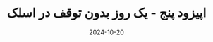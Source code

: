 ---
title: اپیزود پنج - یک روز بدون توقف در اسلک
description: اسلک در اوایل دوران همه‌گیری کرونا در سال ۲۰۲۰ ، در طول یک روز کاری اختلالات گسترده ای داشت که در این قسمت از پادکست داستان جذاب و روند ایجاد آن را مرور کردیم
trademarks:
  - <p><a href="https://slack.engineering/a-terrible-horrible-no-good-very-bad-day-at-slack/" target="_blank" rel="noopener noreferer nofollow">A Terrible, Horrible, No-Good, Very Bad Day at Slack</a></p>
  - <p><a href="https://slack.engineering/all-hands-on-deck/" target="_blank" rel="noopener noreferer nofollow">All Hands on Deck</a></p>
  - <p><a href="https://www.aparat.com/v/Uwhu2" target="_blank" rel="noopener noreferer nofollow">آموزش اصطلاح All Hands on Deck</a></p>
  - fun-beat-for-challenge-gaming-end-os-something-193046 Sound Effect by <a href="https://pixabay.com/users/singsongsign-41447571/?utm_source=link-attribution&utm_medium=referral&utm_campaign=music&utm_content=193046">singsongsign</a> from <a href="https://pixabay.com//?utm_source=link-attribution&utm_medium=referral&utm_campaign=music&utm_content=193046">Pixabay</a>
  - drum-beat-bpm-120-113150 Sound Effect by <a href="https://pixabay.com/users/shidenbeatsmusic-25676252/?utm_source=link-attribution&utm_medium=referral&utm_campaign=music&utm_content=113150">Shiden Beats Music</a> from <a href="https://pixabay.com/sound-effects//?utm_source=link-attribution&utm_medium=referral&utm_campaign=music&utm_content=113150">Pixabay</a>
  - crate-dig-drumloop-90bpm-129616 Sound Effect by <a href="https://pixabay.com/users/kamhunt-27612606/?utm_source=link-attribution&utm_medium=referral&utm_campaign=music&utm_content=129616">Kammerin Hunt</a> from <a href="https://pixabay.com/sound-effects//?utm_source=link-attribution&utm_medium=referral&utm_campaign=music&utm_content=129616">Pixabay</a>
url: https://podcast.sadeghmohebbi.ir/episods/nb-ep5_mixdown.mp3
content_length: 11360044
duration: 472
date: 2024-10-20
---